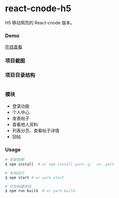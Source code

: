 # react-cnode-h5

H5 移动网页的 React-cnode 版本。

### Demo

[在线查看]()

### 项目截图



### 项目目录结构

```js

```

### 模块

- 登录功能
- 个人中心
- 发表帖子
- 查看他人资料
- 列表分页、查看帖子详情
- 回帖

### Usage

```bash
# 安装依赖
$ npm install  # or npm install yarn -g   =>  yarn 

# 本地运行
$ npm start # or yarn start

# 打包构建项目
$ npm run build  # or yarn build
```